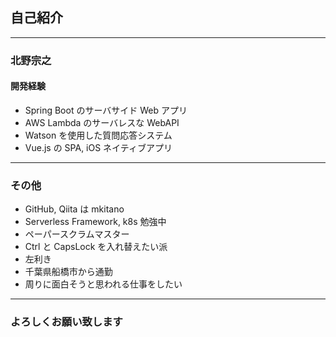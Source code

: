 ## 自己紹介

---

### 北野宗之

#### 開発経験

- Spring Boot のサーバサイド Web アプリ
- AWS Lambda のサーバレスな WebAPI
- Watson を使用した質問応答システム
- Vue.js の SPA, iOS ネイティブアプリ

---

### その他

- GitHub, Qiita は mkitano
- Serverless Framework, k8s 勉強中
- ペーパースクラムマスター
- Ctrl と CapsLock を入れ替えたい派
- 左利き
- 千葉県船橋市から通勤
- 周りに面白そうと思われる仕事をしたい

---

### よろしくお願い致します
